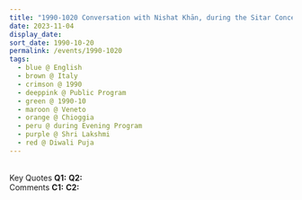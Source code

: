```yaml
---
title: "1990-1020 Conversation with Nishat Khān, during the Sitar Concert, during the Evening Program, the day before Diwālī Pūjā (3rd day after Diwālī Day), Chioggia (50 kms S of Venice), Veneto, Italy"
date: 2023-11-04
display_date: 
sort_date: 1990-10-20
permalink: /events/1990-1020
tags:
  - blue @ English
  - brown @ Italy
  - crimson @ 1990
  - deeppink @ Public Program
  - green @ 1990-10
  - maroon @ Veneto
  - orange @ Chioggia
  - peru @ during Evening Program
  - purple @ Shri Lakshmi
  - red @ Diwali Puja
---
```


<br>

<wave-list>
  <list-title color="DarkSeaGreen" width="55">Key Quotes</list-title>
  <list-item color="BlanchedAlmond" width="280"><b>Q1:</b> <i></i></list-item>
  <list-item color="Lavender" width="280"><b>Q2:</b> <i></i></list-item>
</wave-list>

<br>

<wave-list>
  <list-title color="DarkSeaGreen" width="55">Comments</list-title>
  <list-item color="BlanchedAlmond" width="280"><b>C1:</b> <i></i></list-item>
  <list-item color="Lavender" width="280"><b>C2:</b> <i></i></list-item>
</wave-list>